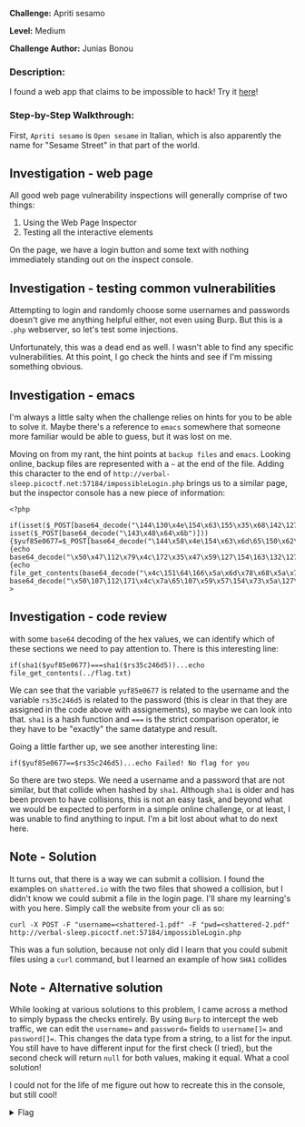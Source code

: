 **Challenge:** Apriti sesamo

**Level:** Medium

**Challenge Author:** Junias Bonou

### Description: 
I found a web app that claims to be impossible to hack!
Try it [here](http://verbal-sleep.picoctf.net:57184/)!

### Step-by-Step Walkthrough:
First, `Apriti sesamo` is `Open sesame` in Italian, which is also apparently the name for "Sesame Street" in that part of the world.

## Investigation - web page
All good web page vulnerability inspections will generally comprise of two things:

1. Using the Web Page Inspector
2. Testing all the interactive elements

On the page, we have a login button and some text with nothing immediately standing out on the inspect console.

## Investigation - testing common vulnerabilities
Attempting to login and randomly choose some usernames and passwords doesn't give me anything helpful either, not even using Burp. But this is a `.php` webserver, so let's test some injections.

Unfortunately, this was a dead end as well. I wasn't able to find any specific vulnerabilities. At this point, I go check the hints and see if I'm missing something obvious.

## Investigation - emacs
I'm always a little salty when the challenge relies on hints for you to be able to solve it. Maybe there's a reference to `emacs` somewhere that someone more familiar would be able to guess, but it was lost on me.

Moving on from my rant, the hint points at `backup files` and `emacs`. Looking online, backup files are represented with a `~` at the end of the file. Adding this character to the end of `http://verbal-sleep.picoctf.net:57184/impossibleLogin.php` brings us to a similar page, but the inspector console has a new piece of information:

```
<?php
 if(isset($_POST[base64_decode("\144\130\x4e\154\x63\155\x35\x68\142\127\125\x3d")])&& isset($_POST[base64_decode("\143\x48\x64\x6b")])){$yuf85e0677=$_POST[base64_decode("\144\x58\x4e\154\x63\x6d\65\150\x62\127\x55\75")];$rs35c246d5=$_POST[base64_decode("\143\x48\144\153")];if($yuf85e0677==$rs35c246d5){echo base64_decode("\x50\x47\112\x79\x4c\172\x35\x47\x59\127\154\163\132\127\x51\x68\111\x45\x35\166\x49\x47\132\163\131\127\x63\x67\x5a\155\71\171\111\x48\x6c\166\x64\x51\x3d\x3d");}else{if(sha1($yuf85e0677)===sha1($rs35c246d5)){echo file_get_contents(base64_decode("\x4c\151\64\166\x5a\x6d\x78\x68\x5a\x79\65\60\145\110\x51\75"));}else{echo base64_decode("\x50\107\112\171\x4c\x7a\65\107\x59\x57\154\x73\x5a\127\x51\x68\x49\105\x35\x76\111\x47\132\x73\131\127\x63\x67\x5a\155\71\x79\x49\110\154\x76\x64\x51\x3d\75");}}}?>
```

## Investigation - code review
with some `base64` decoding of the hex values, we can identify which of these sections we need to pay attention to. There is this interesting line:

`if(sha1($yuf85e0677)===sha1($rs35c246d5))...echo file_get_contents(../flag.txt)`

We can see that the variable `yuf85e0677` is related to the username and the variable `rs35c246d5` is related to the password (this is clear in that they are assigned in the code above with assignements), so maybe we can look into that. `sha1` is a hash function and `===` is the strict comparison operator, ie they have to be "exactly" the same datatype and result. 

Going a little farther up, we see another interesting line:

`if($yuf85e0677==$rs35c246d5)...echo Failed! No flag for you`

So there are two steps. We need a username and a password that are not similar, but that collide when hashed by `sha1`. Although `sha1` is older and has been proven to have collisions, this is not an easy task, and beyond what we would be expected to perform in a simple online challenge, or at least, I was unable to find anything to input. I'm a bit lost about what to do next here.

## Note - Solution
It turns out, that there is a way we can submit a collision. I found the examples on `shattered.io` with the two files that showed a collision, but I didn't know we could submit a file in the login page. I'll share my learning's with you here. Simply call the website from your cli as so:

```
curl -X POST -F "username=<shattered-1.pdf" -F "pwd=<shattered-2.pdf" http://verbal-sleep.picoctf.net:57184/impossibleLogin.php
```

This was a fun solution, because not only did I learn that you could submit files using a `curl` command, but I learned an example of how `SHA1` collides

## Note - Alternative solution
While looking at various solutions to this problem, I came across a method to simply bypass the checks entirely. By using `Burp` to intercept the web traffic, we can edit the `username=` and `password=` fields to `username[]=` and `password[]=`. This changes the data type from a string, to a list for the input. You still have to have different input for the first check (I tried), but the second check will return `null` for both values, making it equal. What a cool solution!

I could not for the life of me figure out how to recreate this in the console, but still cool!

<details><summary>Flag</summary>
    <pre>
    picoCTF{w3Ll_d3sErV3d_Ch4mp_9c79e5f6}
    </pre>
   </details>